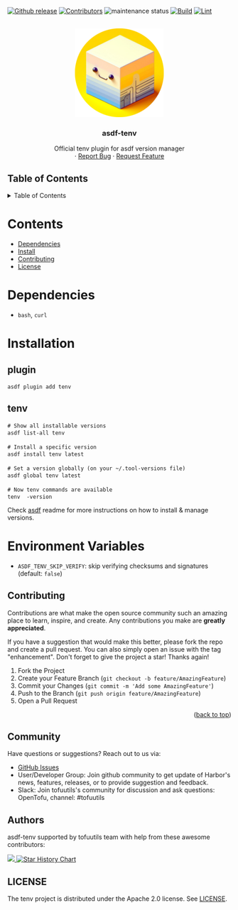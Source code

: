 <!-- BADGES -->
[![Github release](https://img.shields.io/github/v/release/tofuutils/asdf-tenv?style=for-the-badge)](https://github.com/tofuutils/asdf-tenv/releases) [![Contributors](https://img.shields.io/github/contributors/tofuutils/asdf-tenv?style=for-the-badge)](https://github.com/tofuutils/asdf-tenv/graphs/contributors) ![maintenance status](https://img.shields.io/maintenance/yes/2024.svg?style=for-the-badge) [![Build](https://img.shields.io/github/actions/workflow/status/tofuutils/asdf-tenv/build.yml?style=for-the-badge&label=build)](https://github.com/tofuutils/asdf-tenv/actions/workflows/build.yml) [![Lint](https://img.shields.io/github/actions/workflow/status/tofuutils/asdf-tenv/lint.yml?style=for-the-badge&label=lint)](https://github.com/tofuutils/asdf-tenv/actions/workflows/lint.yml)

<!-- LOGO -->
<br />
<div align="center">
  <a>
    <img src="assets/logo.png" alt="Logo" width="200" height="200">
  </a>
<h3 align="center">asdf-tenv</h3>
  <p align="center">
    Official tenv plugin for asdf version manager
    <br />
    ·
    <a href="https://github.com/tofuutils/asdf-tenv/issues/new?assignees=&labels=issue%3A+bug&projects=&template=bug_report.md&title=">Report Bug</a>
    ·
    <a href="https://github.com/tofuutils/asdf-tenv/issues/new?assignees=&labels=&projects=&template=feature_request.md&title=">Request Feature</a>
  </p>
</div>

<a id="table-of-contents"></a>
## Table of Contents
<!-- TABLE OF CONTENTS -->
<details>
  <summary>Table of Contents</summary>
  <ol>
    <li><a href="#dependencies">Dependencies</a></li>
    <li><a href="#installation">Installation</a></li>
    <li><a href="#environment-variables">Environment variables</a></li>
    <li><a href="#contributing">Contributing</a></li>
    <li><a href="#community">Community</a></li>
    <li><a href="#authors">Authors</a></li>
    <li><a href="#licence">Licence</a></li>
  </ol>
</details>

# Contents

- [Dependencies](#dependencies)
- [Install](#install)
- [Contributing](#contributing)
- [License](#license)

# Dependencies

- `bash`, `curl`

<a id="installation"></a>
# Installation

## plugin

```shell
asdf plugin add tenv
```

## tenv

```shell
# Show all installable versions
asdf list-all tenv

# Install a specific version
asdf install tenv latest

# Set a version globally (on your ~/.tool-versions file)
asdf global tenv latest

# Now tenv commands are available
tenv  -version
```

Check [asdf](https://github.com/asdf-vm/asdf) readme for more instructions on how to
install & manage versions.

<a id="environment-variables"></a>
# Environment Variables

* `ASDF_TENV_SKIP_VERIFY`: skip verifying checksums and signatures (default: `false`)

<a id="contributing"></a>
## Contributing

Contributions are what make the open source community such an amazing place to learn, inspire, and create. Any contributions you make are **greatly appreciated**.

If you have a suggestion that would make this better, please fork the repo and create a pull request. You can also simply open an issue with the tag "enhancement".
Don't forget to give the project a star! Thanks again!

1. Fork the Project
2. Create your Feature Branch (`git checkout -b feature/AmazingFeature`)
3. Commit your Changes (`git commit -m 'Add some AmazingFeature'`)
4. Push to the Branch (`git push origin feature/AmazingFeature`)
5. Open a Pull Request

<p align="right">(<a href="#readme-top">back to top</a>)</p>

<a id="community"></a>
## Community
Have questions or suggestions? Reach out to us via:

* [GitHub Issues](LINK_TO_ISSUES)
* User/Developer Group: Join github community to get update of Harbor's news, features, releases, or to provide suggestion and feedback.
* Slack: Join tofuutils's community for discussion and ask questions: OpenTofu, channel: #tofuutils


<a id="authors"></a>
## Authors
asdf-tenv supported by tofuutils team with help from these awesome contributors:

<!-- markdownlint-disable no-inline-html -->
<a href="https://github.com/tofuutils/asdf-tenv/graphs/contributors">
  <img src="https://contrib.rocks/image?repo=tofuutils/asdf-tenv" />
</a>

<a href="https://star-history.com/#tofuutils/asdf-tenv&Date">
  <picture>
    <source media="(prefers-color-scheme: dark)" srcset="https://api.star-history.com/svg?repos=tofuutils/asdf-tenv&type=Date&theme=dark" />
    <source media="(prefers-color-scheme: light)" srcset="https://api.star-history.com/svg?repos=tofuutils/asdf-tenv&type=Date" />
    <img alt="Star History Chart" src="https://api.star-history.com/svg?repos=tofuutils/pre-commit-opentofu&type=Date" />
  </picture>
</a>

<!-- markdownlint-enable no-inline-html -->

<a id="licence"></a>
## LICENSE
The tenv project is distributed under the Apache 2.0 license. See [LICENSE](LICENSE).

